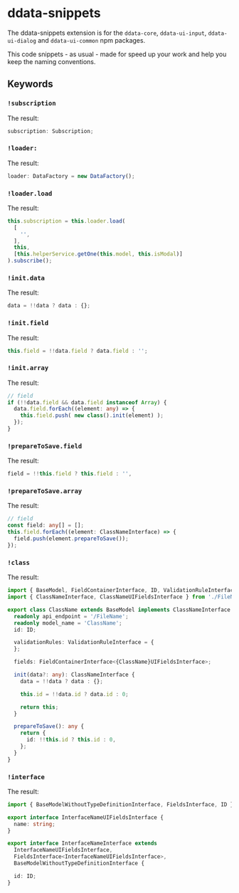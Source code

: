 # ddata-snippets

The ddata-snippets extension is for the `ddata-core`, `ddata-ui-input`, `ddata-ui-dialog` and `ddata-ui-common` npm packages.

This code snippets - as usual - made for speed up your work and help you keep the naming conventions.

## Keywords

### `!subscription`

The result:

```typescript
subscription: Subscription;
```

### `!loader:`

The result:

```typescript
loader: DataFactory = new DataFactory();
```

### `!loader.load`

The result:

```typescript
this.subscription = this.loader.load(
  [
    '',
  ],
  this,
  [this.helperService.getOne(this.model, this.isModal)]
).subscribe();
```

### `!init.data`

The result:

```typescript
data = !!data ? data : {};
```

### `!init.field`

The result:

```typescript
this.field = !!data.field ? data.field : '';
```

### `!init.array`

The result:

```typescript
// field
if (!!data.field && data.field instanceof Array) {
  data.field.forEach((element: any) => {
    this.field.push( new class().init(element) );
  });
}
```

### `!prepareToSave.field`

The result:

```typescript
field = !!this.field ? this.field : '',
```

### `!prepareToSave.array`

The result:

```typescript
// field
const field: any[] = [];
this.field.forEach((element: ClassNameInterface) => {
  field.push(element.prepareToSave());
});
```

### `!class`

The result:

```typescript
import { BaseModel, FieldContainerInterface, ID, ValidationRuleInterface } from 'ddata-core';
import { ClassNameInterface, ClassNameUIFieldsInterface } from './FileName.interface';

export class ClassName extends BaseModel implements ClassNameInterface {
  readonly api_endpoint = '/FileName';
  readonly model_name = 'ClassName';
  id: ID;

  validationRules: ValidationRuleInterface = {
  };

  fields: FieldContainerInterface<{ClassName}UIFieldsInterface>;

  init(data?: any): ClassNameInterface {
    data = !!data ? data : {};

    this.id = !!data.id ? data.id : 0;

    return this;
  }

  prepareToSave(): any {
    return {
      id: !!this.id ? this.id : 0,
    };
  }
}
```

### `!interface`

The result:

```typescript
import { BaseModelWithoutTypeDefinitionInterface, FieldsInterface, ID } from 'ddata-core';

export interface InterfaceNameUIFieldsInterface {
  name: string;
}

export interface InterfaceNameInterface extends
  InterfaceNameUIFieldsInterface,
  FieldsInterface<InterfaceNameUIFieldsInterface>,
  BaseModelWithoutTypeDefinitionInterface {

  id: ID;
}
```